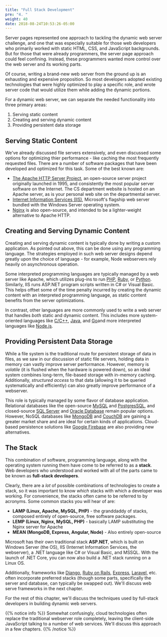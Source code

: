 ```yaml
---
title: "Full Stack Development"
pre: "4. "
weight: 40
date: 2018-08-24T10:53:26-05:00
---
```


Server pages represented one approach to tackling the dynamic web server challenge, and one that was especially suitable for those web developers who primarily worked with static HTML, CSS, and JavaScript backgrounds.  But for those that were already programmers, the server page approach could feel confining.  Instead, these programmers wanted more control over the web server and its working parts.

Of course, writing a brand-new web server from the ground up is an exhausting and expensive proposition.  So most developers adopted existing technologies that were highly optimized to play a specific role, and wrote server code that would utilize them while adding the dynamic portions.  

For a dynamic web server, we can separate the needed functionality into three primary areas:

1. Serving static content
2. Creating and serving dynamic content 
3. Providing persistent data storage

## Serving Static Content
We've already discussed file servers extensively, and even discussed some options for optimizing thier performance - like caching the most frequently requested files.  There are a number of software packages that have been developed and optimized for this task.  Some of the best known are:

* [The Apache HTTP Server Project](https://httpd.apache.org/), an open-source server project originally launched in 1995, and consistently the most popular server software on the Internet.  The CS department website is hosted on an Apache server, as is your personal web site on the departmental server.
* [Internet Information Services (IIS)](https://www.iis.net/), Microsoft's flagship web server bundled with the Windows Server operating system.
* [Nginx](https://www.nginx.com/) is also open-source, and intended to be a lighter-weight alternative to Apache HTTP. 

## Creating and Serving Dynamic Content
Creating and serving dynamic content is typically done by writing a custom application.  As pointed out above, this can be done using any programming language. The strategies employed in such web server designs depend greatly upon the choice of language - for example, Node webservers rely heavily on asynchronous operation.

Some interpreted programming languages are typically managed by a web server like Apache, which utilizes plug-ins to run [PHP](https://cwiki.apache.org/confluence/display/HTTPD/PHP), [Ruby](https://www.modruby.net/), or [Python](http://modpython.org/). Similarly, IIS runs ASP.NET program scripts written in C# or Visual Basic. This helps offset some of the time penalty incurred by creating the dynamic content with an interpreted programming language, as static content benefits from the server optimizations.

In contrast, other languages are more commonly used to write a web server that handles _both_ static and dynamic content.  This includes more system-oriented languages like [C/C++](https://isocpp.org/), [Java](https://www.java.com/), and [Go](https://golang.org/)and more interpreted languages like [Node.js](https://nodejs.org/).

## Providing Persistent Data Storage
While a file system is the traditional route for persistent storage of data in files, as we saw in our discussion of static file servers, holding data in memory can vastly improve server performance.  However, memory is _volatile_ (it is flushed when the hardware is powered down), so an ideal system combines long-term, file-based storage with in-memory caching. Additionally, _structured access_ to that data (allowing it to be queried systematically and efficiently) can also greatly improve performance of a webserver.

This role is typically managed by some flavor of database application.  Relational databases like the open-source [MySQL](https://www.mysql.com/) and [PostgresSQL](https://www.postgresql.org/), and closed-source [SQL Server](https://www.microsoft.com/en-us/sql-server/sql-server-2019) and [Oracle Database](https://www.oracle.com/database/) remain popular options.  However, NoSQL databases like [MongoDB](https://www.mongodb.com/) and [CouchDB](https://couchdb.apache.org/) are gaining a greater market share and are ideal for certain kinds of applications. Cloud-based persistence solutions like [Google Firebase](https://firebase.google.com/) are also providing new alternatives.

## The Stack
This combination of software, programming language, along with the operating system running them have come to be referred to as a **stack**.  Web developers who understood and worked with all of the parts came to be known as **full-stack developers**.  

Clearly, there are a _lot_ of possible combinations of technologies to create a stack, so it was important to know _which_ stacks with which a developer was working.  For convenience, the stacks often came to be referred to by acronyms. Some common stacks you will hear of are:

* **LAMP (Linux, Apache, MySQL, PHP)** - the granddaddy of stacks, composed entirely of open-source, free software packages.
* **LEMP (Linux, Nginx, MySQL, PHP)** - basically LAMP substituting the Nginx server for Apache
* **MEAN (MongoDB, Express, Angular, Node)** - Also entirely open-source

Microsoft has their own traditional stack **ASP.NET**, which is built on Windows Server (the OS), IIS (Internet Information Services, the webserver), a .NET language like C# or Visual Basic, and MSSQL. With the launch of .NET Core, you can now also build a .NET stack running on a Linux OS.

Additionally, frameworks like [Django](https://www.djangoproject.com/), [Ruby on Rails](https://rubyonrails.org/), [Express](https://expressjs.com/), [Laravel](https://laravel.com/), etc. often incorporate preferred stacks (though some parts, specifically the server and database, can typically be swapped out).  We'll discuss web serve frameworks in the next chapter.

For the rest of this chapter, we'll discuss the techniques used by full-stack developers in building dynamic web servers.

{{% notice info %}}
Somewhat confusingly, cloud technologies often replace the traditional webserver role completely, leaving the client-side JavaScript talking to a number of web services.  We'll discuss this approach in a few chapters.
{{% /notice %}}